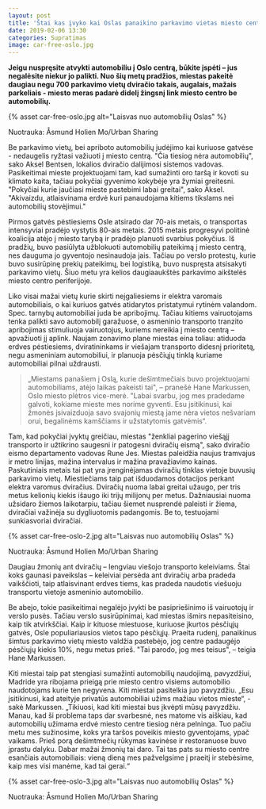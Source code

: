 ```yaml
---
layout: post
title: 'Štai kas įvyko kai Oslas panaikino parkavimo vietas miesto centre'
date: 2019-02-06 13:30
categories: Supratimas
image: car-free-oslo.jpg
---
```


**Jeigu nuspręsite atvykti automobiliu į Oslo centrą, būkite įspėti – jus negalėsite niekur jo palikti. Nuo šių metų pradžios, miestas pakeitė daugiau negu 700 parkavimo vietų dviračio takais, augalais, mažais parkeliais - miesto meras padarė didelį žingsnį link miesto centro be automobilių.**

{% asset car-free-oslo.jpg alt="Laisvas nuo automobilių Oslas" %}

<div class="lighter smaller mt10">
Nuotrauka: Åsmund Holien Mo/Urban Sharing
</div>

Be parkavimo vietų, bei apriboto automobilių judėjimo kai kuriuose gatvėse - nedaugelis
ryžtasi važiuoti į miesto centrą. "Čia tiesiog nėra automobilių", sako Aksel Bentsen, lokalios dviračio dalijimosi sistemos vadovas.
Pasikeitimai mieste projektuojami tam, kad sumažinti oro taršą ir kovoti su klimato kaita, tačiau pokyčiai gyvenimo kokybėje yra žymiai greitesni. "Pokyčiai kurie jaučiasi mieste pastebimi labai greitai", sako Aksel. "Akivaizdu, atlaisvinama erdvė kuri panaudojama kitiems tikslams nei automobilių stovėjimui."

Pirmos gatvės pėstiesiems Osle atsirado dar 70-ais metais, o transportas intensyviai pradėjo vystytis 80-ais metais. 2015 metais progresyvi politinė koalicija atėjo į miesto tarybą ir pradėjo planuoti svarbius pokyčius. Iš pradžių, buvo pasiūlyta užblokuoti automobilių pateikimą į miesto centrą, nes dauguma jo gyventojo nesinaudoja jais. Tačiau po verslo protestų, kurie buvo susirūpinę prekių pateikimų, bei logistiką, buvo nuspręsta atsisakyti parkavimo vietų. Šiuo metu yra kelios daugiaaukštės parkavimo aikštelės miesto centro periferijoje.

Liko visai mažai vietų kurie skirti neįgaliesiems ir elektra varomais automobiliais, o kai kuriuos gatvės atidarytos pristatymui rytinėm valandom. Spec. tarnybų automobiliai juda be apribojimų. Tačiau kitiems vairuotojams tenka palikti savo automobilį garažuose, o asmeninio transporto tranzito apribojimas stimuliuoja vairuotojus, kuriems nereikia į miesto centrą – apvažiuoti jį aplink. Naujam zonavimo plane miestas eina toliau: atiduoda erdves pėstiesiems, dviratininkams ir viešajam transporto didesnį prioritetą, negu asmeniniam automobiliui, ir planuoja pėsčiųjų tinklą kuriame automobiliai pilnai uždrausti.

<blockquote>
„Miestams panašiem į Oslą, kurie dešimtmečiais buvo projektuojami automobiliams, atėjo laikas pakeisti tai", – pranešė Hane Markussen, Oslo miesto plėtros vice-merė. "Labai svarbu, jog mes pradedame galvoti, kokiame mieste mes norime gyventi. Esu įsitikinusi, kai žmonės įsivaizduoja savo svajonių miestą jame nėra vietos nešvariam orui, begalinėms kamščiams ir užstatytomis gatvėmis“.
</blockquote>

Tam, kad pokyčiai įvyktų greičiau, miestas "ženkliai pagerino viešąjį transporto ir užtikrino saugesni ir patogesni dviračių eismą", sako dviračio eismo departamento vadovas Rune Jes. Miestas paleidžia naujus tramvajus ir metro linijas, mažina intervalus ir mažina pravažiavimo kainas. Paskutiniais metais tai pat yra įrenginėjamas dviračių tinklas vietoje buvusių parkavimo vietų. Miestiečiams taip pat išduodamos dotacijos perkant elektra varomus dviračius. Dviračių nuoma labai greitai užaugo, per tris metus kelionių kiekis išaugo iki trijų milijonų per metus. Dažniausiai nuoma užsidaro žiemos laikotarpiu, tačiau šiemet nusprendė paleisti ir žiema, dviračiai važinėja su dygliuotomis padangomis. Be to, testuojami sunkiasvoriai dviračiai.

{% asset car-free-oslo-2.jpg alt="Laisvas nuo automobilių Oslas" %}

<div class="lighter smaller mt10">
Nuotrauka: Åsmund Holien Mo/Urban Sharing
</div>

Daugiau žmonių ant dviračių – lengviau viešojo transporto keleiviams. Štai koks gaunasi paveikslas – keleiviai persėda ant dviračių arba pradeda vaikščioti, taip atlaisvinant erdves tiems, kas pradeda naudotis viešuoju transportu vietoje asmeninio automobilio.

Be abejo, tokie pasikeitimai negalėjo įvykti be pasipriešinimo iš vairuotojų ir verslo pusės. Tačiau verslo susirūpinimai, kad miestas išmirs nepasiteisino, kaip tik atvirkščiai. Kaip ir kituose miestuose, kuriuose įkurtos pėsčiųjų gatvės, Osle populiariausios vietos tapo pėsčiųjų. Praeita rudenį, panaikinus šimtus parkavimo vietų miesto valdžia pastebėjo, jog centre padaugėjo pėsčiųjų kiekis 10%, negu metus prieš. "Tai parodo, jog mes teisus", – teigia Hane Markussen.

Kiti miestai taip pat stengiasi sumažinti automobilių naudojimą, pavyzdžiui, Madride yra ribojama prieigą prie miesto centro visiems automobilio naudotojams kurie ten negyvena. Kiti miestai pasitelkia juo pavyzdžiu. „Esu įsitikinusi, kad ateityje privatūs automobiliai užims mažiau vietos mieste“, - sakė Markussen.
„Tikiuosi, kad kiti miestai bus įkvėpti mūsų pavyzdžiu. Manau, kad ši problema taps dar svarbesnė, nes matome vis aiškiau, kad automobilių užimama erdvė miesto centre tiesiog nėra pelninga. Tuo pačiu metu mes sužinosime, koks yra taršos poveikis miesto gyventojams, ypač vaikams. Prieš porą dešimtmečių rūkymas kavinėse ir restoranuose buvo įprastu dalyku. Dabar mažai žmonių tai daro. Tai tas pats su miesto centre esančiais automobiliais: vieną dieną mes pažvelgsime į praeitį ir stebėsime, kaip mes visi manėme, kad tai gerai.“

{% asset car-free-oslo-3.jpg alt="Laisvas nuo automobilių Oslas" %}

<div class="lighter smaller mt10">
Nuotrauka: Åsmund Holien Mo/Urban Sharing
</div>
